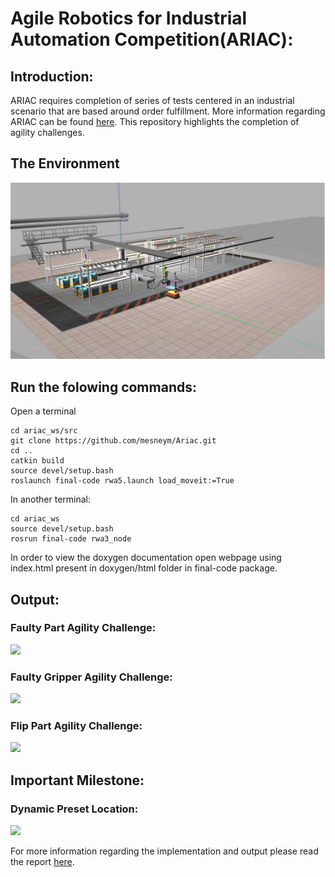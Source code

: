 # Agile Robotics for Industrial Automation Competition(ARIAC):
## Introduction:
ARIAC requires completion of series of tests centered in an industrial scenario that are based around order fulfillment. More information regarding ARIAC can be found [here](https://github.com/usnistgov/ARIAC/blob/master/wiki/documentation/documentation.md). This repository highlights the completion of agility challenges.

## The Environment

![](gif/ariac_env.png)


## Run the folowing commands:
Open a terminal
```
cd ariac_ws/src
git clone https://github.com/mesneym/Ariac.git
cd ..
catkin build
source devel/setup.bash
roslaunch final-code rwa5.launch load_moveit:=True
```

In another terminal:
```
cd ariac_ws
source devel/setup.bash
rosrun final-code rwa3_node
```
In order to view the doxygen documentation open webpage using index.html present in doxygen/html folder in final-code package.

## Output:
### Faulty Part Agility Challenge:
![](gif/faulty_part.gif)


### Faulty Gripper Agility Challenge:
![](gif/faulty-gripper.gif)

### Flip Part Agility Challenge:
![](gif/flip-part.gif)

## Important Milestone:
### Dynamic Preset Location:
![](gif/dynamic_preset.gif)

For more information regarding the implementation and output please read the report [here](https://github.com/Eashwar-S/ARIAC/blob/master/report/Report.pdf).

